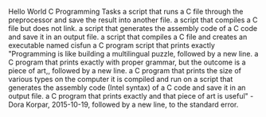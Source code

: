 Hello World C Programming Tasks 
a script that runs a C file through the preprocessor and save the result into another file. 
a script that compiles a C file but does not link. 
a script that generates the assembly code of a C code and save it in an output file. 
a script that compiles a C file and creates an executable named cisfun 
a C program script that prints exactly "Programming is like building a multilingual puzzle, followed by a new line. 
a C program that prints exactly with proper grammar, but the outcome is a piece of art,, followed by a new line. 
a C program that prints the size of various types on the computer it is compiled and run on a script that generates the assembly code (Intel syntax) of a C code and save it in an output file. 
a C program that prints exactly and that piece of art is useful" - Dora Korpar, 2015-10-19, followed by a new line, to the standard error.
